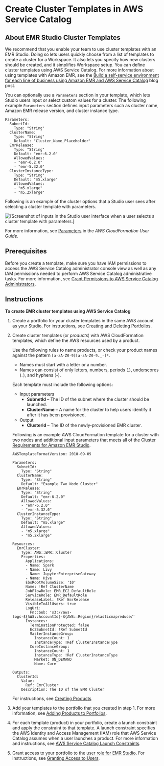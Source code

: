 # Create Cluster Templates in AWS Service Catalog<a name="emr-studio-cluster-templates"></a>

## About EMR Studio Cluster Templates<a name="emr-studio-about-cluster-templates"></a>

We recommend that you enable your team to use cluster templates with an EMR Studio\. Doing so lets users quickly choose from a list of templates to create a cluster for a Workspace\. It also lets you specify how new clusters should be created, and it simplifies Workspace setup\. You can define cluster templates using AWS Service Catalog\. For more information about using templates with Amazon EMR, see the [Build a self\-service environment for each line of business using Amazon EMR and AWS Service Catalog](http://aws.amazon.com/blogs/big-data/build-a-self-service-environment-for-each-line-of-business-using-amazon-emr-and-aws-service-catalog/) blog post\.

You can optionally use a `Parameters` section in your template, which lets Studio users input or select custom values for a cluster\. The following example `Parameters` section defines input parameters such as cluster name, Amazon EMR release version, and cluster instance type\.

```
Parameters:
  SubnetId:
    Type: "String"
  ClusterName:
    Type: "String"
    Default: "Cluster_Name_Placeholder"
  EmrRelease:
    Type: "String"
    Default: "emr-6.2.0"
    AllowedValues:
    - "emr-6.2.0"
    - "emr-5.32.0"
  ClusterInstanceType:
    Type: "String"
    Default: "m5.xlarge"
    AllowedValues:
    - "m5.xlarge"
    - "m5.2xlarge"
```

Following is an example of the cluster options that a Studio user sees after selecting a cluster template with parameters\.

![\[Screenshot of inputs in the Studio user interface when a user selects a cluster template with parameters.\]](http://docs.aws.amazon.com/emr/latest/ManagementGuide/images/cluster-template-parameters-studio-ui.jpg)

For more information, see [Parameters](https://docs.aws.amazon.com/AWSCloudFormation/latest/UserGuide/parameters-section-structure.html) in the *AWS CloudFormation User Guide*\.

## Prerequisites<a name="emr-studio-cluster-template-prereqs"></a>

Before you create a template, make sure you have IAM permissions to access the AWS Service Catalog administrator console view as well as any IAM permissions needed to perform AWS Service Catalog administrative tasks\. For more information, see [Grant Permissions to AWS Service Catalog Administrators](https://docs.aws.amazon.com/servicecatalog/latest/adminguide/getstarted-iamadmin.html)\. 

## Instructions<a name="emr-studio-cluster-template-instructions"></a>

**To create EMR cluster templates using AWS Service Catalog**

1. Create a portfolio for your cluster templates in the same AWS account as your Studio\. For instructions, see [Creating and Deleting Portfolios](https://docs.aws.amazon.com/servicecatalog/latest/adminguide/portfoliomgmt-create.html)\.

1. Create cluster templates \(or *products*\) with AWS CloudFormation templates, which define the AWS resources used by a product\. 

   Use the following rules to name products, or check your product names against the pattern `[a-zA-Z0-9][a-zA-Z0-9._-]*`\.
   + Names must start with a letter or a number\.
   + Names can consist of only letters, numbers, periods \(\.\), underscores \(\_\), and hyphens \(\-\)\.

   Each template must include the following options: 
   + Input parameters
     + **SubnetId** – The ID of the subnet where the cluster should be launched\.
     + **ClusterName** – A name for the cluster to help users identify it after it has been provisioned\.
   + Output
     + **ClusterId** – The ID of the newly\-provisioned EMR cluster\.

   Following is an example AWS CloudFormation template for a cluster with two nodes and additional input parameters that meets all of the [Cluster Requirements for Amazon EMR Studio](emr-studio-considerations.md#emr-studio-cluster-requirements)\.

   ```
   AWSTemplateFormatVersion: 2010-09-09
   
   Parameters:
     SubnetId:
       Type: "String"
     ClusterName:
       Type: "String"
       Default: "Example_Two_Node_Cluster"
     EmrRelease:
       Type: "String"
       Default: "emr-6.2.0"
       AllowedValues:
       - "emr-6.2.0"
       - "emr-5.32.0"
     ClusterInstanceType:
       Type: "String"
       Default: "m5.xlarge"
       AllowedValues:
       - "m5.xlarge"
       - "m5.2xlarge"
   
   Resources:
     EmrCluster:
       Type: AWS::EMR::Cluster
       Properties:
         Applications:
         - Name: Spark
         - Name: Livy
         - Name: JupyterEnterpriseGateway
         - Name: Hive
         EbsRootVolumeSize: '10'
         Name: !Ref ClusterName
         JobFlowRole: EMR_EC2_DefaultRole
         ServiceRole: EMR_DefaultRole
         ReleaseLabel: !Ref EmrRelease
         VisibleToAllUsers: true
         LogUri: 
           Fn::Sub: 's3://aws-logs-${AWS::AccountId}-${AWS::Region}/elasticmapreduce/'
         Instances:
           TerminationProtected: false
           Ec2SubnetId: !Ref SubnetId
           MasterInstanceGroup:
             InstanceCount: 1
             InstanceType: !Ref ClusterInstanceType
           CoreInstanceGroup:
             InstanceCount: 1
             InstanceType: !Ref ClusterInstanceType
             Market: ON_DEMAND
             Name: Core
   
   Outputs:
     ClusterId:
       Value:
         Ref: EmrCluster
       Description: The ID of the EMR Cluster
   ```

   For instructions, see [Creating Products](https://docs.aws.amazon.com/servicecatalog/latest/adminguide/productmgmt-cloudresource.html)\.

1. Add your templates to the portfolio that you created in step 1\. For more information, see [Adding Products to Portfolios](https://docs.aws.amazon.com/servicecatalog/latest/adminguide/catalogs_portfolios_adding-products.html)\.

1. For each template \(product\) in your portfolio, create a launch constraint and apply the constraint to that template\. A launch constraint specifies the AWS Identity and Access Management \(IAM\) role that AWS Service Catalog assumes when a user launches a product\. For more information and instructions, see [AWS Service Catalog Launch Constraints](https://docs.aws.amazon.com/servicecatalog/latest/adminguide/constraints-launch.html)\.

1. Grant access to your portfolio to the [user role for EMR Studio](emr-studio-user-role.md)\. For instructions, see [Granting Access to Users](https://docs.aws.amazon.com/servicecatalog/latest/adminguide/catalogs_portfolios_users.html)\. 